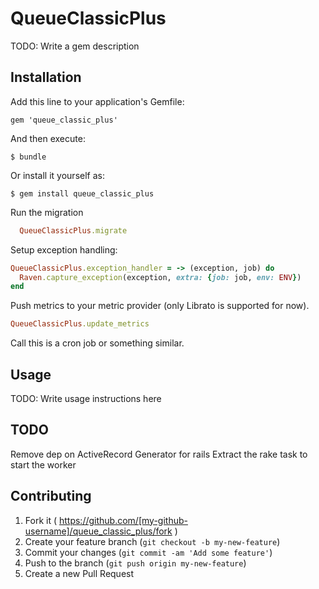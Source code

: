 # QueueClassicPlus

TODO: Write a gem description

## Installation

Add this line to your application's Gemfile:

    gem 'queue_classic_plus'

And then execute:

    $ bundle

Or install it yourself as:

    $ gem install queue_classic_plus

Run the migration

```ruby
  QueueClassicPlus.migrate
```

Setup exception handling:

```ruby
QueueClassicPlus.exception_handler = -> (exception, job) do
  Raven.capture_exception(exception, extra: {job: job, env: ENV})
end
```

Push metrics to your metric provider (only Librato is supported for now).

```ruby
QueueClassicPlus.update_metrics
```

Call this is a cron job or something similar.

## Usage

TODO: Write usage instructions here

## TODO

Remove dep on ActiveRecord
Generator for rails
Extract the rake task to start the worker

## Contributing

1. Fork it ( https://github.com/[my-github-username]/queue_classic_plus/fork )
2. Create your feature branch (`git checkout -b my-new-feature`)
3. Commit your changes (`git commit -am 'Add some feature'`)
4. Push to the branch (`git push origin my-new-feature`)
5. Create a new Pull Request

